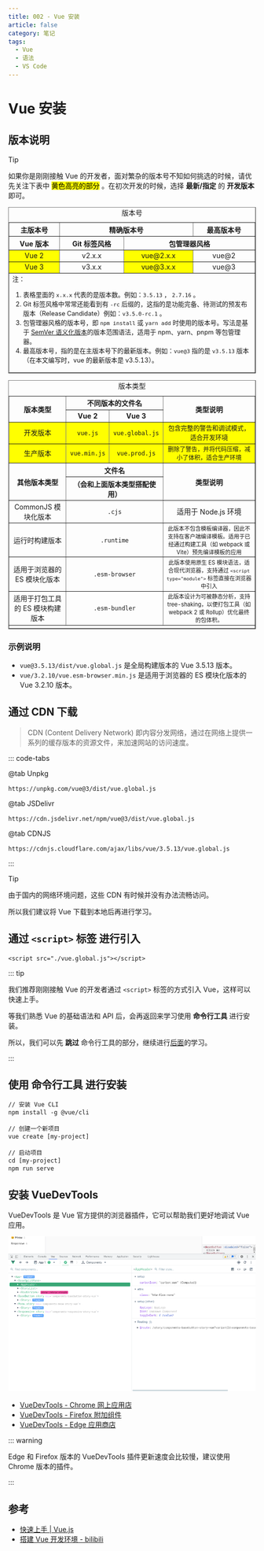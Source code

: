 ```yaml
---
title: 002 - Vue 安装
article: false
category: 笔记
tags:
  - Vue
  - 语法
  - VS Code
---
```


# Vue 安装

## 版本说明

> [!tip]
>
> 如果你是刚刚接触 Vue 的开发者，面对繁杂的版本号不知如何挑选的时候，请优先关注下表中 <mark>黄色高亮的部分</mark> 。在初次开发的时候，选择 **最新/指定** 的 **开发版本** 即可。
> 

<table border=1>
  <caption>版本号</caption>
  <thead align="center">
    <tr>
      <th>主版本号</th>
      <th colspan=2>精确版本号</th>
      <th colspan=1>最高版本号</th>
    </tr>
    <tr>
      <th >Vue 版本</th>
      <th>Git 标签风格</th>
      <th colspan=2>包管理器风格</th>
    </tr>
  </thead>
  <tbody align="center">
    <tr>
      <td style="background: yellow;">Vue 2</td>
      <td>v2.x.x</td>
      <td style="background: yellow;">vue@2.x.x</td>
      <td>vue@2</td>
    </tr>
    <tr>
      <td style="background: yellow;">Vue 3</td>
      <td>v3.x.x</td>
      <td style="background: yellow;">vue@3.x.x</td>
      <td>vue@3</td>
    </tr>
  </tbody>
  <tfoot>
    <tr>
      <td colspan=4 align="left" style="font-size: 0.8rem;">
        <span>注：</span>
        <ol>
          <li>表格里面的 <code>x.x.x</code> 代表的是版本数。例如：<code>3.5.13</code> ， <code>2.7.16</code> 。</li>
          <li>Git 标签风格中常常还能看到有 <code>-rc</code> 后缀的，这指的是功能完备、待测试的预发布版本（Release Candidate）例如：<code>v3.5.0-rc.1</code> 。</li>
          <li>包管理器风格的版本号，即 <code>npm install</code> 或 <code>yarn add</code> 时使用的版本号。写法是基于 <a target="_blank" href="https://semver.org/lang/zh-CN/">SemVer 语义化版本</a>的版本范围语法，适用于 npm、yarn、pnpm 等包管理器。</li>
          <li>最高版本号，指的是在主版本号下的最新版本。例如：<code>vue@3</code> 指的是 <code>v3.5.13</code> 版本（在本文编写时，vue 的最新版本是 v3.5.13）。</li>
        </ol>
      </td>
    </tr>
  </tfoot>
</table>

<table border=1>
  <caption>版本类型</caption>
  <thead align="center">
    <tr>
      <th rowspan=2>版本类型</th>
      <th colspan=2>不同版本的文件名</th>
      <th rowspan=2>类型说明</th>
    </tr>
    <tr>
      <th>Vue 2</th>
      <th>Vue 3</th>
    </tr>
  </thead>
  <tbody align="center">
    <tr style="background: yellow;">
      <td>开发版本</td>
      <td><code>vue.js</code></td>
      <td><code>vue.global.js</code></td>
      <td style="font-size: 0.8rem;">包含完整的警告和调试模式，适合开发环境</td>
    </tr>
    <tr style="background: yellow;">
      <td>生产版本</td>
      <td><code>vue.min.js</code></td>
      <td><code>vue.prod.js</code></td>
      <td style="font-size: 0.75rem;">删除了警告，并将代码压缩，减小了体积，适合生产环境</td>
    </tr>
  </tbody>
  <thead align="center">
    <tr>
      <th rowspan=2>其他版本类型</th>
      <th colspan=2>文件名</th>
      <th rowspan=2>类型说明</th>
    </tr>
    <tr>
      <th colspan=2>（会和上面版本类型搭配使用）</th>
    </tr>
  </thead>
  <tbody align="center">
    <tr>
      <td>CommonJS 模块化版本</td>
      <td colspan=2><code>.cjs</code></td>
      <td style="font-size: 0.9rem;">适用于 Node.js 环境</td>
    </tr>
    <tr>
      <td>运行时构建版本</td>
      <td colspan=2><code>.runtime</code></td>
      <td style="font-size: 0.7rem;">此版本不包含模板编译器，因此不支持在客户端编译模板。适用于已经通过构建工具（如 webpack 或 Vite）预先编译模板的应用</td>
    </tr>
    <tr>
      <td>适用于浏览器的 ES 模块化版本</td>
      <td colspan=2><code>.esm-browser</code></td>
      <td style="font-size: 0.7rem;">此版本使用原生 ES 模块语法，适合现代浏览器，支持通过 <code>&ltscript type="module"&gt</code> 标签直接在浏览器中引入</td>
    </tr>
    <tr>
      <td>适用于打包工具的 ES 模块构建版本</td>
      <td colspan=2><code>.esm-bundler</code></td>
      <td style="font-size: 0.7rem;">此版本设计为可被静态分析，支持 tree-shaking，以便打包工具（如 webpack 2 或 Rollup）优化最终的包体积。</td>
    </tr>
  </tbody>
  <tfoot>
    <tr>
      <td colspan=4 align="left" style="font-size: 0.8rem;">
      </td>
    </tr>
  </tfoot>
</table>

### 示例说明

- `vue@3.5.13/dist/vue.global.js` 是全局构建版本的 Vue 3.5.13 版本。
- `vue/3.2.10/vue.esm-browser.min.js` 是适用于浏览器的 ES 模块化版本的 Vue 3.2.10 版本。

## 通过 CDN 下载

> CDN (Content Delivery Network) 即内容分发网络，通过在网络上提供一系列的缓存版本的资源文件，来加速网站的访问速度。

::: code-tabs

@tab Unpkg
```shell:no-line-numbers
https://unpkg.com/vue@3/dist/vue.global.js
```

@tab JSDelivr
```shell:no-line-numbers
https://cdn.jsdelivr.net/npm/vue@3/dist/vue.global.js
```

@tab CDNJS
```shell:no-line-numbers
https://cdnjs.cloudflare.com/ajax/libs/vue/3.5.13/vue.global.js
```

:::

> [!tip]
>
> 由于国内的网络环境问题，这些 CDN 有时候并没有办法流畅访问。
>
> 所以我们建议将 Vue 下载到本地后再进行学习。
>

## 通过 **`<script>` 标签** 进行引入

```html:no-line-numbers
<script src="./vue.global.js"></script>
```

::: tip

我们推荐刚刚接触 Vue 的开发者通过 `<script>` 标签的方式引入 Vue，这样可以快速上手。

等我们熟悉 Vue 的基础语法和 API 后，会再返回来学习使用 **命令行工具** 进行安装。

所以，我们可以先 **跳过** 命令行工具的部分，继续进行[后面](#安装-vuedevtools)的学习。

:::

## 使用 **命令行工具** 进行安装

```bash:no-line-numbers
// 安装 Vue CLI
npm install -g @vue/cli

// 创建一个新项目
vue create [my-project]

// 启动项目
cd [my-project]
npm run serve
```

## 安装 VueDevTools

VueDevTools 是 Vue 官方提供的浏览器插件，它可以帮助我们更好地调试 Vue 应用。

![VueDevTools](./image/VueDevTools.png)

- [VueDevTools - Chrome 网上应用店](https://chrome.google.com/webstore/detail/vuejs-devtools/nhdogjmejiglipccpnnnanhbledajbpd)
- [VueDevTools - Firefox 附加组件](https://addons.mozilla.org/zh-CN/firefox/addon/vue-js-devtools/)
- [VueDevTools - Edge 应用商店](https://microsoftedge.microsoft.com/addons/detail/vuejs-devtools/olofadcdnkkjdfgjcmjaadnlehnnihnl)

::: warning

Edge 和 Firefox 版本的 VueDevTools 插件更新速度会比较慢，建议使用 Chrome 版本的插件。

:::

## 参考

- [快速上手 | Vue.js](https://cn.vuejs.org/guide/quick-start)
- [搭建 Vue 开发环境 - bilibili](https://www.bilibili.com/video/BV1Zy4y1K7SH?&p=4)
